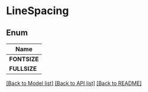 
# LineSpacing


## Enum
| Name |
| ----------- |
| **FONTSIZE** |
| **FULLSIZE** |

[[Back to Model list]](../README.md#documentation-for-models) [[Back to API list]](../README.md#documentation-for-api-endpoints) [[Back to README]](../README.md)


